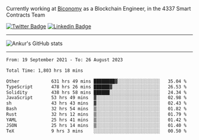 Currently working at [Biconomy](https://biconomy.io/) as a Blockchain Engineer, in the 4337 Smart Contracts Team

 [![Twitter Badge](https://img.shields.io/badge/-@ankurdubey521-1ca0f1?style=flat-square&labelColor=1ca0f1&logo=twitter&logoColor=white&link=https://twitter.com/ankurdubey521)](https://twitter.com/ankurdubey521) [![Linkedin Badge](https://img.shields.io/badge/-ankurdubey521-blue?style=flat-square&logo=Linkedin&logoColor=white&link=https://www.linkedin.com/in/ankurdubey521/)](https://www.linkedin.com/in/ankurdubey521/)

<hr/>

![Ankur's GitHub stats](https://github-readme-stats.vercel.app/api?username=ankurdubey521&count_private=true&theme=radical)

<hr/>

<!--START_SECTION:waka-->

```txt
From: 19 September 2021 - To: 26 August 2023

Total Time: 1,803 hrs 18 mins

Other            631 hrs 49 mins ████████▓░░░░░░░░░░░░░░░░   35.04 %
TypeScript       478 hrs 26 mins ██████▓░░░░░░░░░░░░░░░░░░   26.53 %
Solidity         438 hrs 58 mins ██████░░░░░░░░░░░░░░░░░░░   24.34 %
JavaScript       53 hrs 49 mins  ▓░░░░░░░░░░░░░░░░░░░░░░░░   02.98 %
sh               43 hrs 43 mins  ▓░░░░░░░░░░░░░░░░░░░░░░░░   02.43 %
Bash             32 hrs 54 mins  ▒░░░░░░░░░░░░░░░░░░░░░░░░   01.82 %
Rust             32 hrs 12 mins  ▒░░░░░░░░░░░░░░░░░░░░░░░░   01.79 %
YAML             25 hrs 41 mins  ▒░░░░░░░░░░░░░░░░░░░░░░░░   01.42 %
JSON             25 hrs 14 mins  ▒░░░░░░░░░░░░░░░░░░░░░░░░   01.40 %
TeX              9 hrs 3 mins    ░░░░░░░░░░░░░░░░░░░░░░░░░   00.50 %
```

<!--END_SECTION:waka-->
